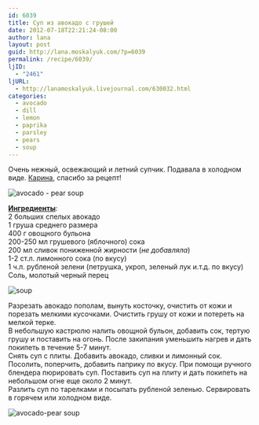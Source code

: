 ```yaml
---
id: 6039
title: Суп из авокадо с грушей
date: 2012-07-18T22:21:24-08:00
author: lana
layout: post
guid: http://lana.moskalyuk.com/?p=6039
permalink: /recipe/6039/
ljID:
  - "2461"
ljURL:
  - http://lanamoskalyuk.livejournal.com/630032.html
categories:
  - avocado
  - dill
  - lemon
  - paprika
  - parsley
  - pears
  - soup
---
```

Очень нежный, освежающий и летний супчик. Подавала в холодном виде. [Карина](http://carina-forum.com/ricette/soups/vegetables/0000028.php), спасибо за рецепт!

![avocado - pear soup](http://farm9.staticflickr.com/8016/7601690384_d94ddcd53c_c.jpg) 

[**Ингредиенты**](http://carina-forum.com/ricette/soups/vegetables/0000028.php):  
2 больших спелых авокадо  
1 груша среднего размера  
400 г овощного бульона  
200-250 мл грушевого (яблочного) сока  
200 мл сливок пониженной жирности (_не добавляла_)  
1-2 ст.л. лимонного сока (по вкусу)  
1 ч.л. рубленой зелени (петрушка, укроп, зеленый лук и.т.д. по вкусу)  
Соль, молотый черный перец

![soup](http://farm9.staticflickr.com/8433/7601684606_5417e4e29b_c.jpg) 

Разрезать авокадо пополам, вынуть косточку, очистить от кожи и порезать мелкими кусочками. Очистить грушу от кожи и потереть на мелкой терке.  
В небольшую кастрюлю налить овощной бульон, добавить сок, тертую грушу и поставить на огонь. После закипания уменьшить нагрев и дать покипеть в течение 5-7 минут.  
Снять суп с плиты. Добавить авокадо, сливки и лимонный сок. Посолить, поперчить, добавить паприку по вкусу. При помощи ручного блендера пюрировать суп. Поставить суп на плиту и дать покипеть на небольшом огне еще около 2 минут.  
Разлить суп по тарелками и посыпать рубленой зеленью. Сервировать в горячем или холодном виде.

![avocado-pear soup](http://farm9.staticflickr.com/8163/7601688612_4a60c451e0_c.jpg)